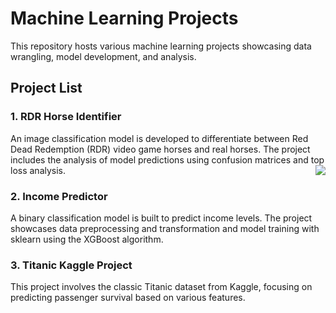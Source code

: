 # Machine Learning Projects
This repository hosts various machine learning projects showcasing data wrangling, model development, and analysis.

## Project List

### 1. RDR Horse Identifier

An image classification model is developed to differentiate between Red Dead Redemption (RDR) video game horses and real horses. The project includes the analysis of model predictions using confusion matrices and top loss analysis. <img src = https://github.com/jangelcode/jangelcode/assets/83419734/457c614c-592b-4d59-943a-0cde7133e3cd align = right>

### 2. Income Predictor

A binary classification model is built to predict income levels. The project showcases data preprocessing and transformation and model training with sklearn using the XGBoost algorithm.

### 3. Titanic Kaggle Project

This project involves the classic Titanic dataset from Kaggle, focusing on predicting passenger survival based on various features.
